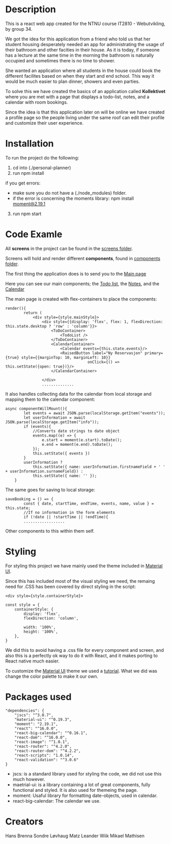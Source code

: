 # Description

This is a react web app created for the NTNU course IT2810 - Webutvikling, by group 34.

We got the idea for this application from a friend who told us that her student
housing desperately needed an app for administrating the usage of their bathroom
and other facities in their house. As it is today, if someone has a lecture at the
same time in the morning the bathroom is naturally occupied and sometimes there is 
no time to shower. 

She wanted an application where all students in the house could book the different
facilites based on when they start and end school. This way it would be much easier
to plan dinner, showers and even parties.

To solve this we have created the basics of an application called __Kollektivet__ where you are met with a page that
displays a todo-list, notes, and a calendar with room bookings.

Since the idea is that this application later on will be online we have created a profile page
so the people living under the same roof can edit their profile and customize their user experience.

# Installation

To run the project do the following:
1. cd into (./personal-planner)
2. run npm install

if you get errors:
- make sure you do not have a (./node_modules) folder.
- if the error is concerning the moments library: npm install moment@2.19.1
3. run npm start

# Code Examle

All __screens__ in the project can be found in the [screens folder](./src/screens/). 

Screens will hold and render different __components__, found in [components folder](./src/components/).

The first thing the application does is to send you to the [Main page](./src/screens/main-page.js)

Here you can see our main components; the [Todo list](./src/components/lists/todo-list.js),
the [Notes](./src/components/form/note-form.js), 
and the [Calendar](./src/components/calendar/calendar.js)

The main page is created with flex-containers to place the components:

    render(){
            return (
                <div style={style.mainStyle}>
                    <div style={{display: 'flex', flex: 1, flexDirection: this.state.desktop ? 'row' : 'column'}}>
                        <ToDoContainer>
                            <TodoList />
                        </ToDoContainer>
                        <CalendarContainer>
                            <Calendar events={this.state.events}/>
                            <RaisedButton label="Ny Reservasjon" primary={true} style={{marginTop: 10, marginLeft: 10}}
                                        onClick={() => this.setState({open: true})}/>
                        </CalendarContainer>

                    </div>
                    ..............


It also handles collecting data for the calendar from local storage and mapping them to the calendar component: 

    async componentWillMount(){
            let events = await JSON.parse(localStorage.getItem("events"));
            let userInformation = await JSON.parse(localStorage.getItem("info"));
            if (events){
                //Converts date strings to date object
                events.map((e) => {
                    e.start = moment(e.start).toDate();
                    e.end = moment(e.end).toDate();
                });
                this.setState({ events })
            }
            userInformation ?
                this.setState({ name: userInformation.firstnameField + ' ' + userInformation.surnameField}) :
                this.setState({ name: '' });
        }

The same goes for saving to local storage:

    saveBooking = () => {
            const { date, startTime, endTime, events, name, value } = this.state;
            //If no information in the form elements
            if (!date || !startTime || !endTime){
            ..................

Other components to this within them self.

# Styling

For styling this project we have mainly used the theme 
included in [Material UI](http://www.material-ui.com/#/).

Since this has included most of the visual styling we need, the remaing need for .CSS has been covered by direct styling in the script:

    <div style={style.containerStyle}>

    const style = {
        containerStyle: {
            display: 'flex',
            flexDirection: 'column',

            width: '100%',
            height: '100%',
        },
    }


We did this to avoid having a .css file for every component and screen, and also this is a perfectly ok way to do it with React, and it makes porting to React native much easier.

To customize the [Material UI](http://www.material-ui.com/#/) theme we used a [tutorial](http://www.material-ui.com/#/customization/themes). What we did was change the color palette to make it our own.

# Packages used


    "dependencies": {
        "jscs": "^3.0.7",
        "material-ui": "^0.19.3",
        "moment": "2.19.1",
        "react": "^16.0.0",
        "react-big-calendar": "^0.16.1",
        "react-dom": "^16.0.0",
        "react-image": "^1.0.1",
        "react-router": "^4.2.0",
        "react-router-dom": "^4.2.2",
        "react-scripts": "1.0.14",
        "react-validation": "^3.0.6"
    }

- jscs: is a standard library used for styling the code, we did not use this much however.
- maetrial-ui: is a library containing a lot of great components, fully functional and styled. It is also used for themeing the page.
- moment: Usaful library for formatting date-objects, used in calendar.
- react-big-calendar: The calendar we use.

# Creators

Hans Brenna
Sondre Løvhaug
Matz Leander Wiik
Mikael Mathisen
